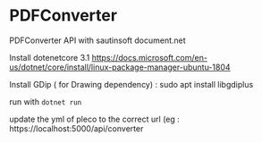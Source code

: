 # PDFConverter
PDFConverter API with sautinsoft document.net


Install dotenetcore 3.1
https://docs.microsoft.com/en-us/dotnet/core/install/linux-package-manager-ubuntu-1804

Install GDip ( for Drawing dependency) : 
sudo apt install libgdiplus

run with 
``dotnet run``

update the yml of pleco to the correct url (eg : https://localhost:5000/api/converter
